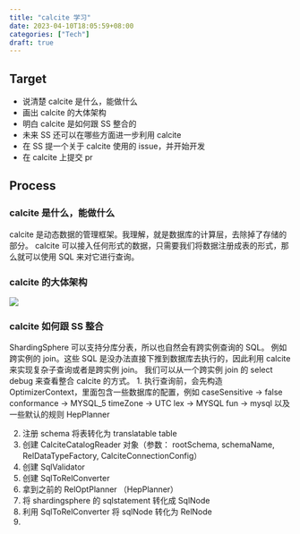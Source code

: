 ```yaml
---
title: "calcite 学习"
date: 2023-04-10T18:05:59+08:00
categories: ["Tech"]
draft: true
---
```


## Target
-  说清楚 calcite 是什么，能做什么
-  画出 calcite 的大体架构
-  明白 calcite 是如何跟 SS 整合的
-  未来 SS 还可以在哪些方面进一步利用 calcite
-  在 SS 提一个关于 calcite 使用的 issue，并开始开发
-  在 calcite 上提交 pr

## Process
### calcite 是什么，能做什么

calcite 是动态数据的管理框架。我理解，就是数据库的计算层，去除掉了存储的部分。
calcite 可以接入任何形式的数据，只需要我们将数据注册成表的形式，那么就可以使用 SQL 来对它进行查询。


### calcite 的大体架构
![](/img/20230417-172948.jpg)

### calcite 如何跟 SS 整合

ShardingSphere 可以支持分库分表，所以也自然会有跨实例查询的 SQL。 例如跨实例的 join。这些 SQL 是没办法直接下推到数据库去执行的，因此利用 calcite 来实现复杂子查询或者是跨实例 join。
我们可以从一个跨实例 join 的 select debug 来查看整合 calcite 的方式。 
1. 
执行查询前，会先构造 OptimizerContext，里面包含一些数据库的配置，例如
caseSensitive -> false
conformance -> MYSQL_5
timeZone -> UTC
lex -> MYSQL
fun -> mysql
以及一些默认的规则
HepPlanner

2. 注册 schema
将表转化为 translatable table
3. 创建 CalciteCatalogReader 对象（参数： rootSchema, schemaName, RelDataTypeFactory, CalciteConnectionConfig）
4. 创建 SqlValidator
5. 创建 SqlToRelConverter
6. 拿到之前的 RelOptPlanner （HepPlanner）
7. 将 shardingsphere 的 sqlstatement 转化成 SqlNode
8. 利用 SqlToRelConverter 将 sqlNode 转化为 RelNode
9. 

